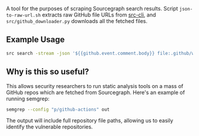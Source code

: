 A tool for the purposes of scraping Sourcegraph search results. Script `json-to-raw-url.sh` extracts raw GitHub file URLs from [src-cli](https://github.com/sourcegraph/src-cli/), and `src/github_downloader.py` downloads all the fetched files.

## Example Usage

```sh
src search -stream -json '${{github.event.comment.body}} file:.github/workflows COUNT:100000' | ./json-to-raw-url.sh | python3 src/github_downloader.py
```

## Why is this so useful?

This allows security researchers to run static analysis tools on a mass of GitHub repos which are fetched from Sourcegraph. Here's an example of running semgrep:

```sh
semgrep --config "p/github-actions" out
```

The output will include full repository file paths, allowing us to easily identify the vulnerable repositories.

